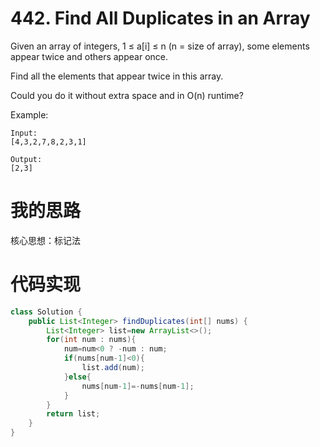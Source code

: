 ﻿# 442. Find All Duplicates in an Array

Given an array of integers, 1 ≤ a[i] ≤ n (n = size of array), some elements appear twice and others appear once.

Find all the elements that appear twice in this array.

Could you do it without extra space and in O(n) runtime?

Example:

```
Input:
[4,3,2,7,8,2,3,1]

Output:
[2,3]
```

# 我的思路

核心思想：标记法

# 代码实现

```java
class Solution {
    public List<Integer> findDuplicates(int[] nums) {
        List<Integer> list=new ArrayList<>();
        for(int num : nums){
            num=num<0 ? -num : num;
            if(nums[num-1]<0){
                list.add(num);
            }else{
                nums[num-1]=-nums[num-1];
            }
        }
        return list;
    }
}
```